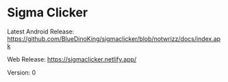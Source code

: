 # Sigma Clicker

Latest Android Release: https://github.com/BlueDinoKing/sigmaclicker/blob/notwrizz/docs/index.apk

Web Release: https://sigmaclicker.netlify.app/

Version: 0